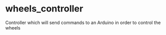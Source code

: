 # wheels_controller
Controller which will send commands to an Arduino in order to control the wheels
